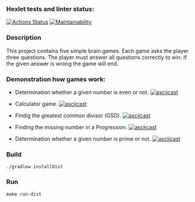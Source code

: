 ### Hexlet tests and linter status:
[![Actions Status](https://github.com/maximl93/java-project-61/actions/workflows/hexlet-check.yml/badge.svg)](https://github.com/maximl93/java-project-61/actions)
[![Maintainability](https://api.codeclimate.com/v1/badges/ae2af39585d0def60ad1/maintainability)](https://codeclimate.com/github/maximl93/java-project-61/maintainability)

### Description
This project contains five simple brain games.
Each game asks the player three questions. The player must answer all questions correctly to win.
If the given answer is wrong the game will end.

### Demonstration how games work:

  - Determination whether a given number is even or not.
    [![asciicast](https://asciinema.org/a/foOvIIXfozfxvvsGBMUOs0pOV.svg)](https://asciinema.org/a/foOvIIXfozfxvvsGBMUOs0pOV)

  - Calculator game.
    [![asciicast](https://asciinema.org/a/pkQiAP1RNjZm7QFPkffy9CTTO.svg)](https://asciinema.org/a/pkQiAP1RNjZm7QFPkffy9CTTO)
  
  - Findig the greatest common divisor (GSD).
    [![asciicast](https://asciinema.org/a/4XShQR9krofhNpa0oyQxuKDnH.svg)](https://asciinema.org/a/4XShQR9krofhNpa0oyQxuKDnH)
  
  - Finding the missing number in a Progression.
    [![asciicast](https://asciinema.org/a/OWlIO6NAQM0lujQAlEIQmeish.svg)](https://asciinema.org/a/OWlIO6NAQM0lujQAlEIQmeish)
  
  - Determination whether a given number is prime or not.
    [![asciicast](https://asciinema.org/a/OWlIO6NAQM0lujQAlEIQmeish.svg)](https://asciinema.org/a/OWlIO6NAQM0lujQAlEIQmeish)

### Build
```shell
./gradlew installDist
```

### Run
```shell
make run-dist
```
